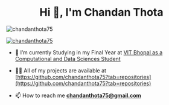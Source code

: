 <h1 align="center">Hi 👋, I'm Chandan Thota</h1>

<p align="left"> <img src="https://komarev.com/ghpvc/?username=chandanthota75&label=Profile%20views&color=0e75b6&style=flat" alt="chandanthota75" /> </p>

<p align="left"> <a href="https://github.com/ryo-ma/github-profile-trophy"><img src="https://github-profile-trophy.vercel.app/?username=chandanthota75" alt="chandanthota75" /></a> </p>

- 🔭 I’m currently Studying in my Final Year at [VIT Bhopal as a Computational and Data Sciences Student](https://vitbhopal.ac.in/)

- 👨‍💻 All of my projects are available at [https://github.com/chandanthota75?tab=repositories](https://github.com/chandanthota75?tab=repositories)

- 📫 How to reach me **chandanthota75@gmail.com**

